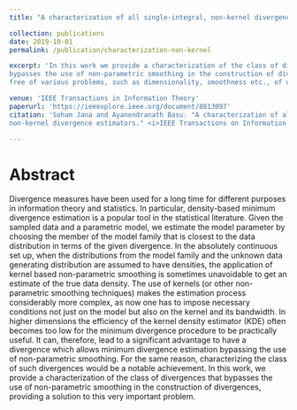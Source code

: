 ```yaml
---
title: "A characterization of all single-integral, non-kernel divergence estimators"

collection: publications
date: 2019-10-01
permalink: /publication/characterization-non-kernel

excerpt: 'In this work we provide a characterization of the class of divergences that
bypasses the use of non-parametric smoothing in the construction of divergences, leading to minimum distance estimation
free of various problems, such as dimensionality, smoothness etc., of usual kernell density esitmators.'

venue: 'IEEE Transactions in Information Theory'
paperurl: 'https://ieeexplore.ieee.org/document/8813097'
citation: 'Soham Jana and Ayanendranath Basu. "A characterization of all single-integral, 
non-kernel divergence estimators." <i>IEEE Transactions on Information Theory 65.12 (2019)</i>: 7976-7984.'

---
```

Abstract
========
Divergence measures have been used for a long time for different purposes in information theory and statistics. In particular, density-based minimum divergence estimation is a popular tool in the statistical literature. Given the sampled data and a parametric model, we estimate the model parameter by choosing the member of the model family that is closest to the data distribution in terms of the given divergence. In the absolutely continuous set up, when the distributions from the model family and the unknown data generating distribution are assumed to have densities, the application of kernel based non-parametric smoothing is sometimes unavoidable to get an estimate of the true data density. The use of kernels (or other non-parametric smoothing techniques) makes the estimation process considerably more complex, as now one has to impose necessary conditions not just on the model but also on the kernel and its bandwidth. In higher dimensions the efficiency of the kernel density estimator (KDE) often becomes too low for the minimum divergence procedure to be practically useful. It can, therefore, lead to a significant advantage to have a divergence which allows minimum divergence estimation bypassing the use of non-parametric smoothing. For the same reason, characterizing the class of such divergences would be a notable achievement. In this work, we provide a characterization of the class of divergences that bypasses the use of non-parametric smoothing in the construction of divergences, providing a solution to this very important problem.

